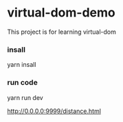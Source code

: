 # virtual-dom-demo

This project is for learning virtual-dom

### insall

yarn insall  

### run code

yarn run dev

http://0.0.0.0:9999/distance.html

